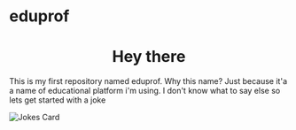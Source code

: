 # eduprof
<h1 align="center">Hey there</h1>
<p>This is my first repository named eduprof. Why this name? Just because it'a a name of educational platform i'm using. I don't know what to say else so lets get started with a joke</p>
<img src="https://readme-jokes.vercel.app/api" alt="Jokes Card" />
